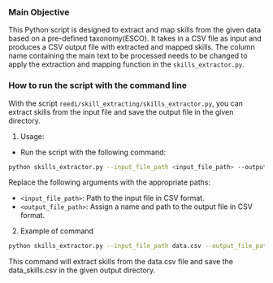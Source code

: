 ### Main Objective
This Python script is designed to extract and map skills from the given data based on a pre-defined taxonomy(ESCO). It takes in a CSV file as input and produces a CSV output file with extracted and mapped skills. The column name containing the main text to be processed needs to be changed to apply the extraction and mapping function in the `skills_extractor.py`.

### How to run the script with the command line
With the script `reedi/skill_extracting/skills_extractor.py`, you can extract skills from the input file and save the output file in the given directory.

1. Usage:
- Run the script with the following command:
```bash
python skills_extractor.py --input_file_path <input_file_path> --output_file_path <output_file_path>
```

Replace the following arguments with the appropriate paths:
- `<input_file_path>`: Path to the input file in CSV format.
- `<output_file_path>`: Assign a name and path to the output file in CSV format.

2. Example of command
```bash
python skills_extractor.py --input_file_path data.csv --output_file_path data_skills.csv
```
This command will extract skills from the data.csv file and save the data_skills.csv in the given output directory.


